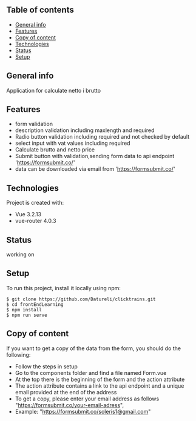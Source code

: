 ## Table of contents
* [General info](#general-info)
* [Features](#features)
* [Copy of content](#Copy-of-content)
* [Technologies](#technologies)
* [Status](#status)
* [Setup](#setup)

## General info
Application for calculate netto i brutto

## Features
* form validation
* description validation  including maxlength and required
* Radio button validation including required and not checked by default
* select input with vat values including required
* Calculate brutto and netto price
* Submit button with validation,sending form data to api endpoint 'https://formsubmit.co/'
* data can be downloaded via email from 'https://formsubmit.co/'

## Technologies
Project is created with:
* Vue 3.2.13
* vue-router 4.0.3

## Status
working on
	
## Setup
To run this project, install it locally using npm:

```
$ git clone https://github.com/Datureli/clicktrains.git
$ cd frontEndLearning
$ npm install
$ npm run serve
```
## Copy of content
If you want to get a copy of the data from the form, you should do the following:
* Follow the steps in setup
* Go to the components folder and find a file named Form.vue
* At the top there is the beginning of the form and the action attribute
* The action attribute contains a link to the api endpoint and a unique email provided at the end of the address
* To get a copy, please enter your email address as follows "https://formsubmit.co/your-email-adress",
* Example: "https://formsubmit.co/soleris1@gmail.com"


